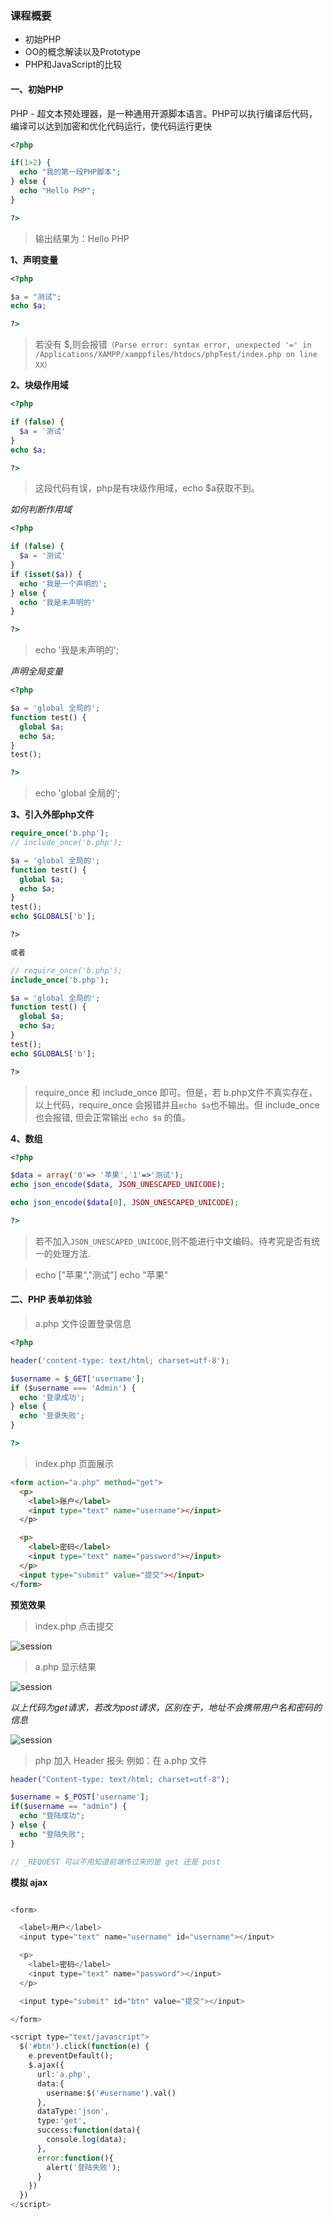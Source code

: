 ### 课程概要

* 初始PHP
* OO的概念解读以及Prototype
* PHP和JavaScript的比较


#### 一、初始PHP

PHP - 超文本预处理器，是一种通用开源脚本语言。PHP可以执行编译后代码，编译可以达到加密和优化代码运行，使代码运行更快 

``` php
<?php

if(1>2) {
  echo "我的第一段PHP脚本";
} else {
  echo "Hello PHP";
}

?>
```

> 输出结果为：Hello PHP

**1、声明变量**
```php
<?php

$a = "测试";
echo $a;

?>
```
> 若没有 $,则会报错`（Parse error: syntax error, unexpected '=' in /Applications/XAMPP/xamppfiles/htdocs/phpTest/index.php on line XX）`

**2、块级作用域**
```php
<?php

if (false) {
  $a = '测试'
}
echo $a;

?>
```
> 这段代码有误，php是有块级作用域，echo $a获取不到。

*如何判断作用域*
```php
<?php

if (false) {
  $a = '测试'
}
if (isset($a)) {
  echo '我是一个声明的';
} else {
  echo '我是未声明的'
}

?>
```
> echo '我是未声明的';

*声明全局变量*
```php
<?php

$a = 'global 全局的';
function test() {
  global $a;
  echo $a;
}
test();

?>
```
> echo 'global 全局的';

**3、引入外部php文件**

```php
require_once('b.php');
// include_once('b.php');

$a = 'global 全局的';
function test() {
  global $a;
  echo $a;
}
test();
echo $GLOBALS['b'];

?>

或者

// require_once('b.php');
include_once('b.php');

$a = 'global 全局的';
function test() {
  global $a;
  echo $a;
}
test();
echo $GLOBALS['b'];

?>
```
> require_once 和 include_once 即可。但是，若 b.php文件不真实存在，以上代码，require_once 会报错并且`echo $a`也不输出。但 include_once 也会报错, 但会正常输出 `echo $a` 的值。

**4、数组**
```php
<?php

$data = array('0'=> '苹果','1'=>'测试');
echo json_encode($data, JSON_UNESCAPED_UNICODE);

echo json_encode($data[0], JSON_UNESCAPED_UNICODE);

?>
```
> 若不加入`JSON_UNESCAPED_UNICODE`,则不能进行中文编码。待考究是否有统一的处理方法.

> echo ["苹果","测试"]
> echo "苹果"

#### 二、PHP 表单初体验
> a.php 文件设置登录信息
```php
<?php

header('content-type: text/html; charset=utf-8');

$username = $_GET['username'];
if ($username === 'Admin') {
  echo '登录成功';
} else {
  echo '登录失败';
}

?>
```

> index.php 页面展示

```html
<form action="a.php" method="get">
  <p>
    <label>账户</label>
    <input type="text" name="username"></input>
  </p>

  <p>
    <label>密码</label>
    <input type="text" name="password"></input>
  </p>
  <input type="submit" value="提交"></input>
</form>
```

**预览效果**

> index.php 点击提交

![session](./images/1_session.png)

> a.php 显示结果

![session](./images/2_session.png)

*以上代码为get请求，若改为post请求，区别在于，地址不会携带用户名和密码的信息*

![session](./images/3_session.png)

> php 加入 Header 报头
> 例如：在 a.php 文件

```php
header("Content-type: text/html; charset=utf-8");

$username = $_POST['username'];
if($username == "admin") {
  echo "登陆成功";
} else {
  echo "登陆失败";
}

// _REQUEST 可以不用知道前端传过来的是 get 还是 post
```

**模拟 ajax**

```php

<form>

  <label>用户</label>
  <input type="text" name="username" id="username"></input>

  <p>
    <label>密码</label>
    <input type="text" name="password"></input>
  </p>

  <input type="submit" id="btn" value="提交"></input>

</form>

<script type="text/javascript">
  $('#btn').click(function(e) {
    e.preventDefault();
    $.ajax({
      url:'a.php',
      data:{
        username:$('#username').val()
      },
      dataType:'json',
      type:'get',
      success:function(data){
        console.log(data);
      },
      error:function(){
        alert('登陆失败');
      }
    })
  })
</script>
```